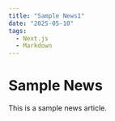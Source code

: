 ```yaml
---
title: "Sample News1"
date: "2025-05-10"
tags:
  - Next.js
  - Markdown
---
```


# Sample News

This is a sample news article.

